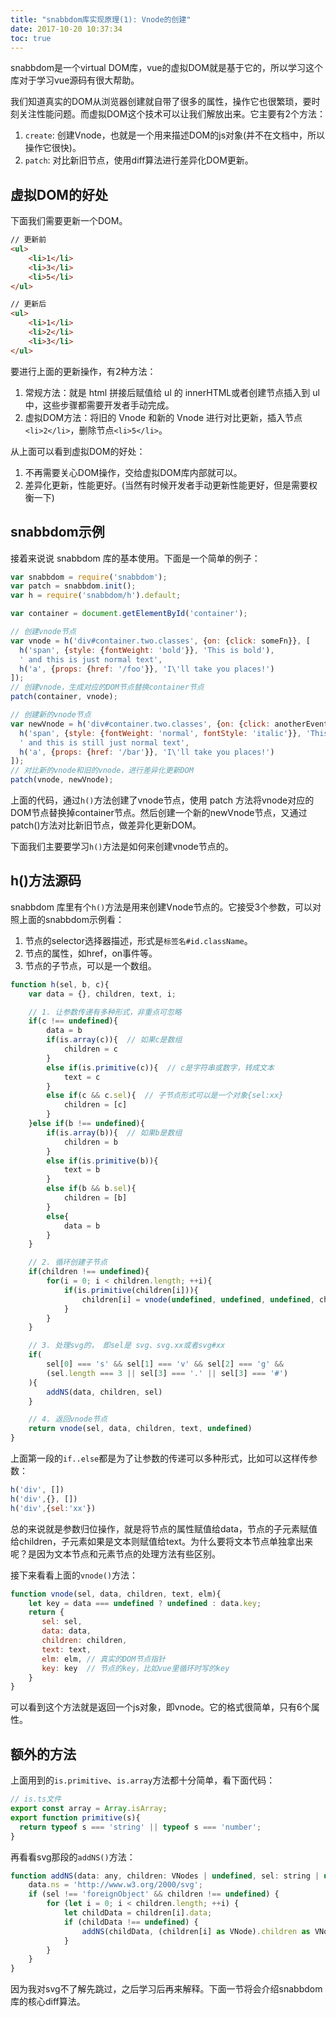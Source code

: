 ```yaml
---
title: "snabbdom库实现原理(1): Vnode的创建"
date: 2017-10-20 10:37:34
toc: true
---
```


snabbdom是一个virtual DOM库，vue的虚拟DOM就是基于它的，所以学习这个库对于学习vue源码有很大帮助。

我们知道真实的DOM从浏览器创建就自带了很多的属性，操作它也很繁琐，要时刻关注性能问题。而虚拟DOM这个技术可以让我们解放出来。它主要有2个方法：

1. `create`: 创建Vnode，也就是一个用来描述DOM的js对象(并不在文档中，所以操作它很快)。
2. `patch`: 对比新旧节点，使用diff算法进行差异化DOM更新。

## 虚拟DOM的好处

下面我们需要更新一个DOM。

```html
// 更新前
<ul>
    <li>1</li>
    <li>3</li>
    <li>5</li>
</ul>

// 更新后
<ul>
    <li>1</li>
    <li>2</li>
    <li>3</li>
</ul>
```

要进行上面的更新操作，有2种方法：

1. 常规方法：就是 html 拼接后赋值给 ul 的 innerHTML或者创建节点插入到 ul中，这些步骤都需要开发者手动完成。
2. 虚拟DOM方法：将旧的 Vnode 和新的 Vnode 进行对比更新，插入节点`<li>2</li>`，删除节点`<li>5</li>`。

从上面可以看到虚拟DOM的好处：

1. 不再需要关心DOM操作，交给虚拟DOM库内部就可以。
2. 差异化更新，性能更好。(当然有时候开发者手动更新性能更好，但是需要权衡一下)

## snabbdom示例

接着来说说 snabbdom 库的基本使用。下面是一个简单的例子：

```javascript
var snabbdom = require('snabbdom');
var patch = snabbdom.init();
var h = require('snabbdom/h').default; 

var container = document.getElementById('container');

// 创建vnode节点
var vnode = h('div#container.two.classes', {on: {click: someFn}}, [
  h('span', {style: {fontWeight: 'bold'}}, 'This is bold'),
  ' and this is just normal text',
  h('a', {props: {href: '/foo'}}, 'I\'ll take you places!')
]);
// 创建vnode，生成对应的DOM节点替换container节点
patch(container, vnode);

// 创建新的vnode节点
var newVnode = h('div#container.two.classes', {on: {click: anotherEventHandler}}, [
  h('span', {style: {fontWeight: 'normal', fontStyle: 'italic'}}, 'This is now italic type'),
  ' and this is still just normal text',
  h('a', {props: {href: '/bar'}}, 'I\'ll take you places!')
]);
// 对比新的vnode和旧的vnode，进行差异化更新DOM
patch(vnode, newVnode); 
```

上面的代码，通过`h()`方法创建了vnode节点，使用 patch 方法将vnode对应的DOM节点替换掉container节点。然后创建一个新的newVnode节点，又通过patch()方法对比新旧节点，做差异化更新DOM。

下面我们主要要学习`h()`方法是如何来创建vnode节点的。

## h()方法源码

snabbdom 库里有个`h()`方法是用来创建Vnode节点的。它接受3个参数，可以对照上面的snabbdom示例看：

1. 节点的selector选择器描述，形式是`标签名#id.className`。
2. 节点的属性，如href，on事件等。
3. 节点的子节点，可以是一个数组。

```javascript
function h(sel, b, c){
    var data = {}, children, text, i;

    // 1. 让参数传递有多种形式，非重点可忽略
    if(c !== undefined){
        data = b
        if(is.array(c)){  // 如果c是数组
            children = c
        }
        else if(is.primitive(c)){  // c是字符串或数字，转成文本
            text = c
        }
        else if(c && c.sel){  // 子节点形式可以是一个对象{sel:xx}
            children = [c]
        }
    }else if(b !== undefined){
        if(is.array(b)){  // 如果b是数组
            children = b
        }
        else if(is.primitive(b)){
            text = b
        }
        else if(b && b.sel){
            children = [b]
        }
        else{
            data = b
        }
    }

    // 2. 循环创建子节点
    if(children !== undefined){
        for(i = 0; i < children.length; ++i){
            if(is.primitive(children[i])){
                children[i] = vnode(undefined, undefined, undefined, children[i], undefined)
            }
        }
    }

    // 3. 处理svg的， 即sel是 svg、svg.xx或者svg#xx
    if(
        sel[0] === 's' && sel[1] === 'v' && sel[2] === 'g' &&
        (sel.length === 3 || sel[3] === '.' || sel[3] === '#')
    ){
        addNS(data, children, sel)
    }

    // 4. 返回vnode节点
    return vnode(sel, data, children, text, undefined)
}
```

上面第一段的`if..else`都是为了让参数的传递可以多种形式，比如可以这样传参数：

```javascript
h('div', [])
h('div',{}, [])
h('div',{sel:'xx'})
```

总的来说就是参数归位操作，就是将节点的属性赋值给data，节点的子元素赋值给children，子元素如果是文本则赋值给text。为什么要将文本节点单独拿出来呢？是因为文本节点和元素节点的处理方法有些区别。

接下来看看上面的`vnode()`方法：

```javascript
function vnode(sel, data, children, text, elm){
    let key = data === undefined ? undefined : data.key;
    return {
       sel: sel,
       data: data, 
       children: children,
       text: text, 
       elm: elm, // 真实的DOM节点指针
       key: key  // 节点的key，比如vue里循环时写的key
    }
}
```

可以看到这个方法就是返回一个js对象，即vnode。它的格式很简单，只有6个属性。

## 额外的方法

上面用到的`is.primitive`、`is.array`方法都十分简单，看下面代码：

```javascript
// is.ts文件
export const array = Array.isArray;
export function primitive(s){
  return typeof s === 'string' || typeof s === 'number';
}
```

再看看svg那段的`addNS()`方法：

```javascript
function addNS(data: any, children: VNodes | undefined, sel: string | undefined): void {
    data.ns = 'http://www.w3.org/2000/svg';
    if (sel !== 'foreignObject' && children !== undefined) {
        for (let i = 0; i < children.length; ++i) {
            let childData = children[i].data;
            if (childData !== undefined) {
                addNS(childData, (children[i] as VNode).children as VNodes, children[i].sel);
            }
        }
    }
}
```

因为我对svg不了解先跳过，之后学习后再来解释。下面一节将会介绍snabbdom库的核心diff算法。
